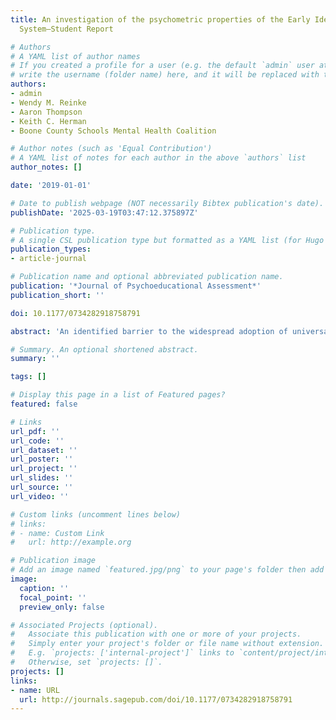 ```yaml
---
title: An investigation of the psychometric properties of the Early Identification
  System–Student Report

# Authors
# A YAML list of author names
# If you created a profile for a user (e.g. the default `admin` user at `content/authors/admin/`), 
# write the username (folder name) here, and it will be replaced with their full name and linked to their profile.
authors:
- admin
- Wendy M. Reinke
- Aaron Thompson
- Keith C. Herman
- Boone County Schools Mental Health Coalition

# Author notes (such as 'Equal Contribution')
# A YAML list of notes for each author in the above `authors` list
author_notes: []

date: '2019-01-01'

# Date to publish webpage (NOT necessarily Bibtex publication's date).
publishDate: '2025-03-19T03:47:12.375897Z'

# Publication type.
# A single CSL publication type but formatted as a YAML list (for Hugo requirements).
publication_types:
- article-journal

# Publication name and optional abbreviated publication name.
publication: '*Journal of Psychoeducational Assessment*'
publication_short: ''

doi: 10.1177/0734282918758791

abstract: 'An identified barrier to the widespread adoption of universal socioemotional and behavioral screening in schools may be that existing instruments may be too burdensome or costly to administer. As a result, the County Schools Mental Health Coalition came together to develop a common assessment system, the Early Identification System (EIS). The purpose of this study was to evaluate the psychometric properties of the EIS-student report, using a sample of third- to eighth-grade students. A series of exploratory and confirmatory factor analytic models were used with one exploratory (n1 = 450) and two holdout samples (n2 = 450, n3 = 940). A six correlated factor model was supported showing adequate model fit, reliability (range = .73-.90), and convergent validity. Results suggest that the EIS is a promising, cost-free, and quick-to-administer universal screening tool that may assist educators and school psychologists identify students at risk of future socioemotional and behavioral difficulties.'

# Summary. An optional shortened abstract.
summary: ''

tags: []

# Display this page in a list of Featured pages?
featured: false

# Links
url_pdf: ''
url_code: ''
url_dataset: ''
url_poster: ''
url_project: ''
url_slides: ''
url_source: ''
url_video: ''

# Custom links (uncomment lines below)
# links:
# - name: Custom Link
#   url: http://example.org

# Publication image
# Add an image named `featured.jpg/png` to your page's folder then add a caption below.
image:
  caption: ''
  focal_point: ''
  preview_only: false

# Associated Projects (optional).
#   Associate this publication with one or more of your projects.
#   Simply enter your project's folder or file name without extension.
#   E.g. `projects: ['internal-project']` links to `content/project/internal-project/index.md`.
#   Otherwise, set `projects: []`.
projects: []
links:
- name: URL
  url: http://journals.sagepub.com/doi/10.1177/0734282918758791
---
```

